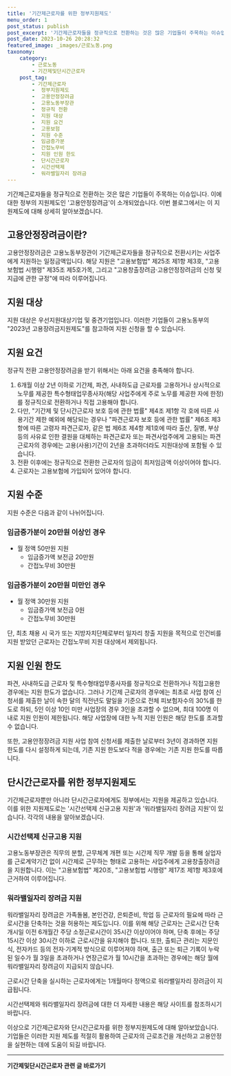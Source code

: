 ```yaml
---
title: '기간제근로자를 위한 정부지원제도'
menu_order: 1
post_status: publish
post_excerpt: '기간제근로자들을 정규직으로 전환하는 것은 많은 기업들이 주목하는 이슈입니다. 이에 대한 정부의 지원제도인  고용안정장려금 이 소개되었습니다. 이번 블로그에서는 이 지원제도에 대해 상세히 알아보겠습니다.'
post_date: 2023-10-26 20:28:32
featured_image: _images/근로노동.png
taxonomy:
    category:
        - 근로노동
        - 기간제및단시간근로자
    post_tag:
        - 기간제근로자
        -  정부지원제도
        -  고용안정장려금
        -  고용노동부장관
        -  정규직 전환
        -  지원 대상
        -  지원 요건
        -  고용보험
        -  지원 수준
        -  임금증가분
        -  간접노무비
        -  지원 인원 한도
        -  단시간근로자
        -  시간선택제
        -  워라밸일자리 장려금
---
```



기간제근로자들을 정규직으로 전환하는 것은 많은 기업들이 주목하는 이슈입니다. 이에 대한 정부의 지원제도인 '고용안정장려금'이 소개되었습니다. 이번 블로그에서는 이 지원제도에 대해 상세히 알아보겠습니다.

## 고용안정장려금이란?

고용안정장려금은 고용노동부장관이 기간제근로자들을 정규직으로 전환시키는 사업주에게 지원하는 일정금액입니다. 해당 지원은 "고용보험법" 제25조 제1항 제3호, "고용보험법 시행령" 제35조 제5호가목, 그리고 "고용창출장려금·고용안정장려금의 신청 및 지급에 관한 규정"에 따라 이루어집니다.

## 지원 대상

지원 대상은 우선지원대상기업 및 중견기업입니다. 이러한 기업들이 고용노동부의 "2023년 고용장려금지원제도"를 참고하여 지원 신청을 할 수 있습니다.

## 지원 요건

정규직 전환 고용안정장려금을 받기 위해서는 아래 요건을 충족해야 합니다.

1. 6개월 이상 2년 이하로 기간제, 파견, 사내하도급 근로자를 고용하거나 상시적으로 노무를 제공한 특수형태업무종사자(해당 사업주에게 주로 노무를 제공한 자에 한정)를 정규직으로 전환하거나 직접 고용해야 합니다.
2. 다만, "기간제 및 단시간근로자 보호 등에 관한 법률" 제4조 제1항 각 호에 따른 사용기간 제한 예외에 해당되는 경우나 "파견근로자 보호 등에 관한 법률" 제6조 제3항에 따른 고령자 파견근로자, 같은 법 제6조 제4항 제1호에 따라 출산, 질병, 부상 등의 사유로 인한 결원을 대체하는 파견근로자 또는 파견사업주에게 고용되는 파견근로자의 경우에는 고용(사용)기간이 2년을 초과하더라도 지원대상에 포함될 수 있습니다.
3. 전환 이후에는 정규직으로 전환한 근로자의 임금이 최저임금액 이상이어야 합니다.
4. 근로자는 고용보험에 가입되어 있어야 합니다.

## 지원 수준

지원 수준은 다음과 같이 나뉘어집니다.

### 임금증가분이 20만원 이상인 경우

- 월 정액 50만원 지원
  - 임금증가액 보전금 20만원
  - 간접노무비 30만원

### 임금증가분이 20만원 미만인 경우

- 월 정액 30만원 지원
  - 임금증가액 보전금 0원
  - 간접노무비 30만원

단, 최초 채용 시 국가 또는 지방자치단체로부터 일자리 창출 지원을 목적으로 인건비를 지원 받았던 근로자는 간접노무비 지원 대상에서 제외됩니다.

## 지원 인원 한도

파견, 사내하도급 근로자 및 특수형태업무종사자를 정규직으로 전환하거나 직접고용한 경우에는 지원 한도가 없습니다. 그러나 기간제 근로자의 경우에는 최초로 사업 참여 신청서를 제출한 날이 속한 달의 직전년도 말일을 기준으로 전체 피보험자수의 30%를 한도로 하되, 5인 이상 10인 미만 사업장의 경우 3인을 초과할 수 없으며, 최대 100명 이내로 지원 인원이 제한됩니다. 해당 사업장에 대한 누적 지원 인원은 해당 한도를 초과할 수 없습니다.

또한, 고용안정장려금 지원 사업 참여 신청서를 제출한 날로부터 3년이 경과하면 지원 한도를 다시 설정하게 되는데, 기존 지원 한도보다 적을 경우에는 기존 지원 한도를 따릅니다.

## 단시간근로자를 위한 정부지원제도

기간제근로자뿐만 아니라 단시간근로자에게도 정부에서는 지원을 제공하고 있습니다. 이를 위한 지원제도로는 '시간선택제 신규고용 지원'과 '워라밸일자리 장려금 지원'이 있습니다. 각각의 내용을 알아보겠습니다.

### 시간선택제 신규고용 지원

고용노동부장관은 직무의 분할, 근무체계 개편 또는 시간제 직무 개발 등을 통해 실업자를 근로계약기간 없이 시간제로 근무하는 형태로 고용하는 사업주에게 고용창출장려금을 지원합니다. 이는 "고용보험법" 제20조, "고용보험법 시행령" 제17조 제1항 제3호에 근거하여 이루어집니다.

### 워라밸일자리 장려금 지원

워라밸일자리 장려금은 가족돌봄, 본인건강, 은퇴준비, 학업 등 근로자의 필요에 따라 근로시간을 단축하는 것을 허용하는 제도입니다. 이를 위해 해당 근로자는 근로시간 단축 개시일 이전 6개월간 주당 소정근로시간이 35시간 이상이어야 하며, 단축 후에는 주당 15시간 이상 30시간 이하로 근로시간을 유지해야 합니다. 또한, 출퇴근 관리는 지문인식, 전자카드 등의 전자·기계적 방식으로 이루어져야 하며, 출근 또는 퇴근 기록이 누락된 일수가 월 3일을 초과하거나 연장근로가 월 10시간을 초과하는 경우에는 해당 월에 워라밸일자리 장려금이 지급되지 않습니다.

근로시간 단축을 실시하는 근로자에게는 1개월마다 정액으로 워라밸일자리 장려금이 지급됩니다.

시간선택제와 워라밸일자리 장려금에 대한 더 자세한 내용은 해당 사이트를 참조하시기 바랍니다.

이상으로 기간제근로자와 단시간근로자를 위한 정부지원제도에 대해 알아보았습니다. 기업들은 이러한 지원 제도를 적절히 활용하여 근로자의 근로조건을 개선하고 고용안정을 실현하는 데에 도움이 되길 바랍니다.
<!-- wp:separator -->
<hr class="wp-block-separator has-alpha-channel-opacity"/>
<!-- /wp:separator -->

<!-- wp:group {"backgroundColor":"base","layout":{"type":"constrained"}} -->
<div class="wp-block-group has-base-background-color has-background"><!-- wp:paragraph {"align":"center","fontSize":"medium"} -->
<p class="has-text-align-center has-large-font-size"><strong>기간제및단시간근로자 관련 글 바로가기</strong></p>
<!-- /wp:paragraph -->


<!-- wp:latest-posts
{"categories":[{"id":10536,"count":19,"description":"","link":"https://uknowlaw.com/category/%ea%b8%b0%ea%b0%84%ec%a0%9c%eb%b0%8f%eb%8b%a8%ec%8b%9c%ea%b0%84%ea%b7%bc%eb%a1%9c%ec%9e%90/","name":"기간제및단시간근로자","slug":"기간제및단시간근로자","taxonomy":"category","parent":0,"meta":[],"_links":{"self":[{"href":"https://uknowlaw.com/wp-json/wp/v2/categories/10536"}],"collection":[{"href":"https://uknowlaw.com/wp-json/wp/v2/categories"}],"about":[{"href":"https://uknowlaw.com/wp-json/wp/v2/taxonomies/category"}],"wp:post_type":[{"href":"https://uknowlaw.com/wp-json/wp/v2/posts?categories=10536"}],"curies":[{"name":"wp","href":"https://api.w.org/{rel}","templated":true}]}}]} /--></div>
<!-- /wp:group -->